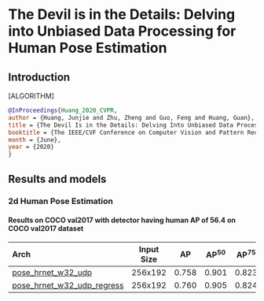 # The Devil is in the Details: Delving into Unbiased Data Processing for Human Pose Estimation

## Introduction

[ALGORITHM]

```bibtex
@InProceedings{Huang_2020_CVPR,
author = {Huang, Junjie and Zhu, Zheng and Guo, Feng and Huang, Guan},
title = {The Devil Is in the Details: Delving Into Unbiased Data Processing for Human Pose Estimation},
booktitle = {The IEEE/CVF Conference on Computer Vision and Pattern Recognition (CVPR)},
month = {June},
year = {2020}
}
```

## Results and models

### 2d Human Pose Estimation

#### Results on COCO val2017 with detector having human AP of 56.4 on COCO val2017 dataset

| Arch  | Input Size | AP | AP<sup>50</sup> | AP<sup>75</sup> | AR | AR<sup>50</sup> | ckpt | log |
| :----------------- | :-----------: | :------: | :------: | :------: | :------: | :------: |:------: |:------: |
| [pose_hrnet_w32_udp](/configs/top_down/udp/coco/hrnet_w32_coco_256x192_udp.py)  | 256x192 | 0.758 | 0.901 | 0.823 | 0.808 | 0.940 | [ckpt](https://download.openmmlab.com/mmpose/top_down/udp/hrnet_w32_coco_256x192_udp-b96728a7_20210104.pth) | [log](https://download.openmmlab.com/mmpose/top_down/udp/hrnet_w32_coco_256x192_udp_20210104.log.json) |
| [pose_hrnet_w32_udp_regress](/configs/top_down/udp/coco/hrnet_w32_coco_256x192_udp_regress.py)  | 256x192 | 0.760 | 0.905 | 0.824 | 0.812 | 0.943 | [ckpt](https://download.openmmlab.com/mmpose/top_down/udp/hrnet_w32_coco_256x192_udp_regress-b26ea62f_20210104.pth) | [log](https://download.openmmlab.com/mmpose/top_down/udp/hrnet_w32_coco_256x192_udp_regress_20210104.log.json) |
